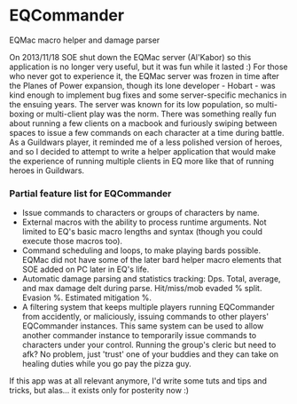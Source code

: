 # EQCommander
EQMac macro helper and damage parser

On 2013/11/18 SOE shut down the EQMac server (Al'Kabor) so this application is no longer very useful, but it was fun while it lasted :) For those who never got to experience it, the EQMac server was frozen in time after the Planes of Power expansion, though its lone developer - Hobart - was kind enough to implement bug fixes and some server-specific mechanics in the ensuing years. The server was known for its low population, so multi-boxing or multi-client play was the norm. There was something really fun about running a few clients on a macbook and furiously swiping between spaces to issue a few commands on each character at a time during battle. As a Guildwars player, it reminded me of a less polished version of heroes, and so I decided to attempt to write a helper application that would make the experience of running multiple clients in EQ more like that of running heroes in Guildwars.

### Partial feature list for  EQCommander
* Issue commands to characters or groups of characters by name.
* External macros with the ability to process runtime arguments. Not limited to EQ's basic macro lengths and syntax (though you could execute those macros too).
* Command scheduling and loops, to make playing bards possible. EQMac did not have some of the later bard helper macro elements that SOE added on PC later in EQ's life.
* Automatic damage parsing and statistics tracking: Dps. Total, average, and max damage delt during parse. Hit/miss/mob evaded % split. Evasion %. Estimated mitigation %.
* A filtering system that keeps multiple players running EQCommander from accidently, or maliciously, issuing commands to other players' EQCommander instances. This same system can be used to allow another commander instance to temporarily issue commands to characters under your control. Running the group's cleric but need to afk? No problem, just 'trust' one of your buddies and they can take on healing duties while you go pay the pizza guy.

If this app was at all relevant anymore, I'd write some tuts and tips and tricks, but alas... it exists only for posterity now :)

